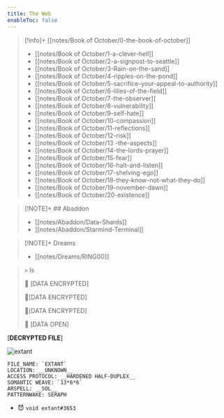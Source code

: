```yaml
---
title: The Web
enableToc: false
---
```



> [!info]+ [[notes/Book of October/0-the-book-of-october]]
>
> - [[notes/Book of October/1-a-clever-hell]]
> - [[notes/Book of October/2-a-signpost-to-seattle]]
> - [[notes/Book of October/3-Rain-on-the-sand]]
> - [[notes/Book of October/4-ripples-on-the-pond]]
> - [[notes/Book of October/5-sacrifice-your-appeal-to-authority]]
> - [[notes/Book of October/6-lilies-of-the-field]]
> - [[notes/Book of October/7-the-observer]]
> - [[notes/Book of October/8-vulnerability]]
> - [[notes/Book of October/9-self-hate]]
> - [[notes/Book of October/10-compassion]]
> - [[notes/Book of October/11-reflections]]
> - [[notes/Book of October/12-risk]]
> - [[notes/Book of October/13 -the-aspects]]
> - [[notes/Book of October/14-the-lords-prayer]]
> - [[notes/Book of October/15-fear]]
> - [[notes/Book of October/16-halt-and-listen]]
> - [[notes/Book of October/17-shelving-ego]]
> - [[notes/Book of October/18-they-know-not-what-they-do]]
> - [[notes/Book of October/19-november-dawn]]
> - [[notes/Book of October/20-existence]]


> [!NOTE]+ ## Abaddon
>
> - [[notes/Abaddon/Data-Shards]]
> - [[notes/Abaddon/Starmind-Terminal]]


> [!NOTE]+ Dreams
>
> - [[notes/Dreams/RING00]]

> `>` ls
> 
> 📁 [DATA ENCRYPTED] 
>
> 📁[DATA ENCRYPTED] 
>
> 📁[DATA ENCRYPTED] 
>
> 📁 [DATA OPEN]

[__DECRYPTED FILE__]

![extant](https://github.com/7368697661/7368697661.github.io/blob/hugo/content/assets/extant.png?raw=true)

```
FILE_NAME: `EXTANT`
LOCATION: __UNKNOWN__
ACCESS PROTOCOL: __HARDENED HALF-DUPLEX__
SOMANTIC WEAVE: `13*6*6`
ARSPELL: __SOL__
PATTERNWAKE: SERAPH
```

- 😈 `void extant#3653`

